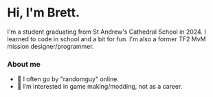 # Hi, I'm Brett.

I'm a student graduating from St Andrew's Cathedral School in 2024. I learned to code in school and a bit for fun. I'm also a former TF2 MvM mission designer/programmer.

### About me 
- 👋 I often go by "randomguy" online.
- 👀 I’m interested in game making/modding, not as a career.
<!--- - 🌱 I’m currently learning ... --->
<!--- - 💞️ I’m looking to collaborate on ... --->
<!--- - 📫 How to reach me ... --->

<!---
raandomguy/raandomguy is a ✨ special ✨ repository because its `README.md` (this file) appears on your GitHub profile.
You can click the Preview link to take a look at your changes.
--->

